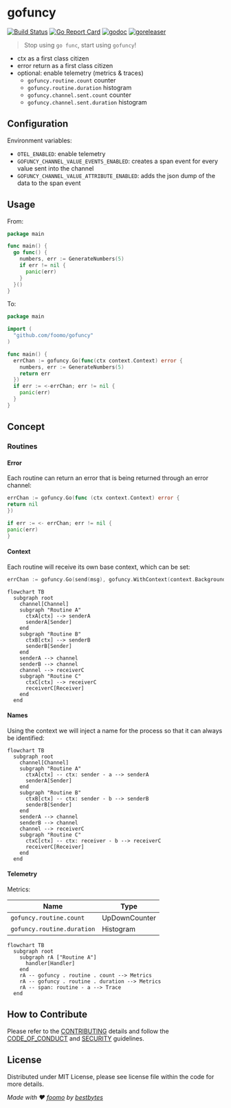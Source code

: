 # gofuncy

[![Build Status](https://github.com/foomo/gofuncy/actions/workflows/test.yml/badge.svg?branch=main&event=push)](https://github.com/foomo/gofuncy/actions/workflows/test.yml)
[![Go Report Card](https://goreportcard.com/badge/github.com/foomo/gofuncy)](https://goreportcard.com/report/github.com/foomo/gofuncy)
[![godoc](https://godoc.org/github.com/foomo/gofuncy?status.svg)](https://godoc.org/github.com/foomo/gofuncy)
[![goreleaser](https://github.com/foomo/gofuncy/actions/workflows/release.yml/badge.svg)](https://github.com/foomo/gofuncy/actions)

> Stop using `go func`, start using `gofuncy`!

- ctx as a first class citizen
- error return as a first class citizen
- optional: enable telemetry (metrics & traces)
  - `gofuncy.routine.count` counter
  - `gofuncy.routine.duration` histogram
  - `gofuncy.channel.sent.count` counter
  - `gofuncy.channel.sent.duration` histogram

## Configuration

Environment variables:

- `OTEL_ENABLED`: enable telemetry
- `GOFUNCY_CHANNEL_VALUE_EVENTS_ENABLED`: creates a span event for every value sent into the channel
- `GOFUNCY_CHANNEL_VALUE_ATTRIBUTE_ENABLED`: adds the json dump of the data to the span event

## Usage

From:

```go
package main

func main() {
  go func() {
    numbers, err := GenerateNumbers(5)
    if err != nil {
      panic(err)
    }
  }()
}
```

To:

```go
package main

import (
  "github.com/foomo/gofuncy"
)

func main() {
  errChan := gofuncy.Go(func(ctx context.Context) error {
    numbers, err := GenerateNumbers(5)
    return err
  })
  if err := <-errChan; err != nil {
    panic(err)
  }
}
```

## Concept

### Routines

#### Error

Each routine can return an error that is being returned through an error channel:

```go
errChan := gofuncy.Go(func (ctx context.Context) error {
return nil
})

if err := <- errChan; err != nil {
panic(err)
}
```

#### Context

Each routine will receive its own base context, which can be set:

```go
errChan := gofuncy.Go(send(msg), gofuncy.WithContext(context.Background()))
```

```mermaid
flowchart TB
  subgraph root
    channel[Channel]
    subgraph "Routine A"
      ctxA[ctx] --> senderA
      senderA[Sender]
    end
    subgraph "Routine B"
      ctxB[ctx] --> senderB
      senderB[Sender]
    end
    senderA --> channel
    senderB --> channel
    channel --> receiverC
    subgraph "Routine C"
      ctxC[ctx] --> receiverC
      receiverC[Receiver]
    end
  end
```

#### Names

Using the context we will inject a name for the process so that it can always be identified:

```mermaid
flowchart TB
  subgraph root
    channel[Channel]
    subgraph "Routine A"
      ctxA[ctx] -- ctx: sender - a --> senderA
      senderA[Sender]
    end
    subgraph "Routine B"
      ctxB[ctx] -- ctx: sender - b --> senderB
      senderB[Sender]
    end
    senderA --> channel
    senderB --> channel
    channel --> receiverC
    subgraph "Routine C"
      ctxC[ctx] -- ctx: receiver - b --> receiverC
      receiverC[Receiver]
    end
  end
```

#### Telemetry

Metrics:

| Name                       | Type          |
|----------------------------|---------------|
| `gofuncy.routine.count`    | UpDownCounter |
| `gofuncy.routine.duration` | Histogram     |

```mermaid
flowchart TB
  subgraph root
    subgraph rA ["Routine A"]
      handler[Handler]
    end
    rA -- gofuncy . routine . count --> Metrics
    rA -- gofuncy . routine . duration --> Metrics
    rA -- span: routine - a --> Trace
  end
```

## How to Contribute

Please refer to the [CONTRIBUTING](.gihub/CONTRIBUTING.md) details and follow the [CODE_OF_CONDUCT](.gihub/CODE_OF_CONDUCT.md) and [SECURITY](.github/SECURITY.md) guidelines.

## License

Distributed under MIT License, please see license file within the code for more details.

_Made with ♥ [foomo](https://www.foomo.org) by [bestbytes](https://www.bestbytes.com)_

